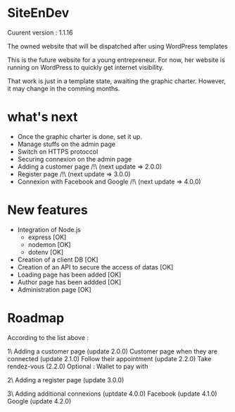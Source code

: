 # SiteEnDev
Cuurent version : 1.1.16

The owned website that will be dispatched after using WordPress templates

This is the future website for a young entrepreneur.
For now, her website is running on WordPress to quickly get internet visibility.

That work is just in a template state, awaiting the graphic charter.
However, it may change in the comming months.

# what's next

 - Once the graphic charter is done, set it up.
 - Manage stuffs on the admin page
 - Switch on HTTPS protoccol
 - Securing connexion on the admin page
 - Adding a customer page /!\ (next update => 2.0.0)
 - Register page /!\ (next update => 3.0.0)
 - Connexion with Facebook and Google /!\ (next update => 4.0.0)

# New features

 - Integration of Node.js
    - express [OK]
    - nodemon [OK]
    - dotenv [OK]
 - Creation of a client DB [OK]
 - Creation of an API to secure the access of datas [OK]
 - Loading page has been added [OK]
 - Author page has been addded [OK]
 - Administration page [OK]
 
# Roadmap

According to the list above :

 1\ Adding a customer page (update 2.0.0)
    Customer page when they are connected (update 2.1.0)
    Follow their appointment (update 2.2.0)
    Take rendez-vous (2.2.0)
    Optional : Wallet to pay with

 2\ Adding a register page (update 3.0.0)

 3\ Adding additional connexions (uptdate 4.0.0)
    Facebook (update 4.1.0)
    Google (update 4.2.0)
    